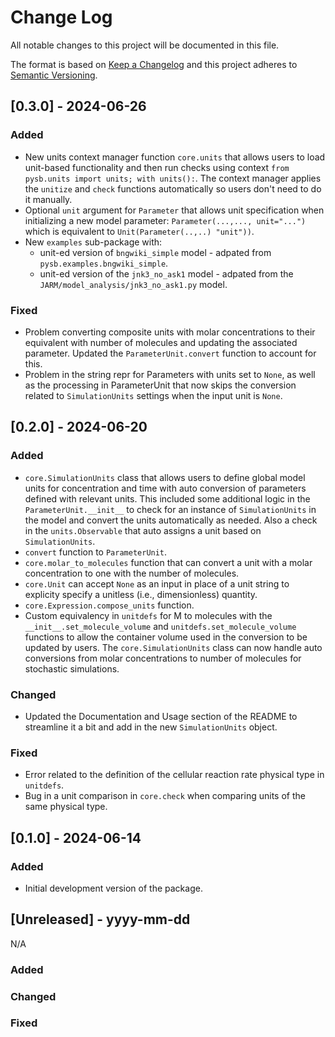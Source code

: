 # Change Log
All notable changes to this project will be documented in this file.

The format is based on [Keep a Changelog](http://keepachangelog.com/)
and this project adheres to [Semantic Versioning](http://semver.org/).

## [0.3.0] - 2024-06-26

### Added
- New units context manager function `core.units` that allows users to load unit-based functionality and then run checks using context `from pysb.units import units; with units():`. The context manager applies the `unitize` and `check` functions automatically so users don't need to do it manually. 
- Optional `unit` argument for `Parameter` that allows unit specification when initializing a new model parameter: `Parameter(...,..., unit="...")` which is equivalent to `Unit(Parameter(..,..) "unit"))`.
- New `examples` sub-package with:
    - unit-ed version of `bngwiki_simple` model - adpated from `pysb.examples.bngwiki_simple`.
    - unit-ed version of the `jnk3_no_ask1` model - adpated from the `JARM/model_analysis/jnk3_no_ask1.py` model.

### Fixed
- Problem converting composite units with molar concentrations to their equivalent with number of molecules and updating the associated parameter. Updated the `ParameterUnit.convert` function to account for this.
- Problem in the string repr for Parameters with units set to `None`, as well as the processing in ParameterUnit that now skips the conversion related to `SimulationUnits` settings when the input unit is `None`. 

## [0.2.0] - 2024-06-20

### Added
- `core.SimulationUnits` class that allows users to define global model units for concentration and time with auto conversion of parameters defined with relevant units. This included some additional logic in the `ParameterUnit.__init__` to check for an instance of `SimulationUnits` in the model and convert the units automatically as needed. Also a check in the `units.Observable` that auto assigns a unit based on `SimulationUnits`. 
- `convert` function to `ParameterUnit`.
- `core.molar_to_molecules` function that can convert a unit with a molar concentration to one with the number of molecules. 
- `core.Unit` can accept `None` as an input in place of a unit string to explicity specify a unitless (i.e., dimensionless) quantity.
- `core.Expression.compose_units` function. 
- Custom equivalency in `unitdefs` for M to molecules with the `__init__.set_molecule_volume` and `unitdefs.set_molecule_volume` functions to allow the container volume used in the conversion to be updated by users. The `core.SimulationUnits` class can now handle auto conversions from molar concentrations to number of molecules for stochastic simulations. 

### Changed
- Updated the Documentation and Usage section of the README to streamline it a bit and add in the new `SimulationUnits` object.


### Fixed
- Error related to the definition of the cellular reaction rate physical type in `unitdefs`.
- Bug in a unit comparison in `core.check` when comparing units of the same physical type.


## [0.1.0] - 2024-06-14

### Added
- Initial development version of the package.

## [Unreleased] - yyyy-mm-dd

N/A

### Added

### Changed

### Fixed